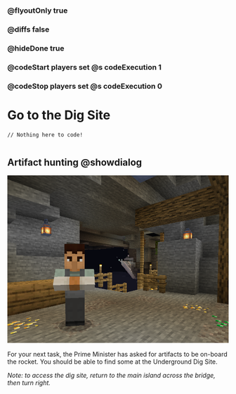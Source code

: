 ### @flyoutOnly true
### @diffs false
### @hideDone true
### @codeStart players set @s codeExecution 1
### @codeStop players set @s codeExecution 0

# Go to the Dig Site

```template
// Nothing here to code!
```

```ghost
```

## Artifact hunting @showdialog

![Cover image](https://raw.githubusercontent.com/CausewayDigital/Minecraft-EE-MakeCode/refs/heads/master/tutorials/python-islands/island-6/misc/From_Plant_To_Dig.png)

For your next task, the Prime Minister has asked for artifacts to be on-board the rocket. You should be able to find some at the Underground Dig Site.

*Note: to access the dig site, return to the main island across the bridge, then turn right.*


```spy
```